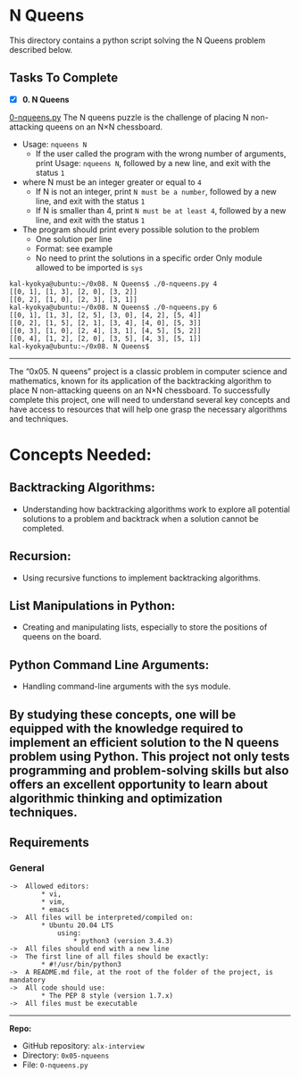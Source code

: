 # N Queens

This directory contains a python script solving the N Queens problem described below.

## Tasks To Complete
+ [x] **0. N Queens**

[0-nqueens.py](https://github.com/kal-kyokya/alx-interview/tree/main/0x05-nqueens) The N queens puzzle is the challenge of placing N non-attacking queens on an N×N chessboard.

* Usage: ```nqueens N```
	* If the user called the program with the wrong number of arguments, print Usage: ```nqueens N```, followed by a new line, and exit with the status ```1```
* where N must be an integer greater or equal to ```4```
	* If N is not an integer, print ```N must be a number```, followed by a new line, and exit with the status ```1```
	* If N is smaller than 4, print ```N must be at least 4```, followed by a new line, and exit with the status ```1```
* The program should print every possible solution to the problem
	* One solution per line
	* Format: see example
	* No need to print the solutions in a specific order
Only module allowed to be imported is ```sys```

```
kal-kyokya@ubuntu:~/0x08. N Queens$ ./0-nqueens.py 4
[[0, 1], [1, 3], [2, 0], [3, 2]]
[[0, 2], [1, 0], [2, 3], [3, 1]]
kal-kyokya@ubuntu:~/0x08. N Queens$ ./0-nqueens.py 6
[[0, 1], [1, 3], [2, 5], [3, 0], [4, 2], [5, 4]]
[[0, 2], [1, 5], [2, 1], [3, 4], [4, 0], [5, 3]]
[[0, 3], [1, 0], [2, 4], [3, 1], [4, 5], [5, 2]]
[[0, 4], [1, 2], [2, 0], [3, 5], [4, 3], [5, 1]]
kal-kyokya@ubuntu:~/0x08. N Queens$ 
```

---

The “0x05. N queens” project is a classic problem in computer science and mathematics, known for its application of the backtracking algorithm to place N non-attacking queens on an N×N chessboard. To successfully complete this project, one will need to understand several key concepts and have access to resources that will help one grasp the necessary algorithms and techniques.

# Concepts Needed:
## Backtracking Algorithms:
* Understanding how backtracking algorithms work to explore all potential solutions to a problem and backtrack when a solution cannot be completed.

## Recursion:
* Using recursive functions to implement backtracking algorithms.

## List Manipulations in Python:
* Creating and manipulating lists, especially to store the positions of queens on the board.

## Python Command Line Arguments:
* Handling command-line arguments with the sys module.

By studying these concepts, one will be equipped with the knowledge required to implement an efficient solution to the N queens problem using Python. This project not only tests programming and problem-solving skills but also offers an excellent opportunity to learn about algorithmic thinking and optimization techniques.
---

## Requirements
### General

	->	Allowed editors:
			* vi,
			* vim,
			* emacs
	->	All files will be interpreted/compiled on:
			* Ubuntu 20.04 LTS
				using:
					* python3 (version 3.4.3)
	->	All files should end with a new line
	->	The first line of all files should be exactly:
			* #!/usr/bin/python3
	->	A README.md file, at the root of the folder of the project, is mandatory
	->	All code should use:
			* The PEP 8 style (version 1.7.x)
	->	All files must be executable

---

**Repo:**

-   GitHub repository: `alx-interview`
-   Directory: `0x05-nqueens`
-   File: `0-nqueens.py`
